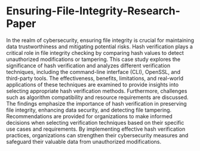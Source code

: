# Ensuring-File-Integrity-Research-Paper
 In the realm of cybersecurity, ensuring file integrity is crucial for maintaining data trustworthiness and mitigating potential risks. Hash verification plays a critical role in file integrity checking by comparing hash values to detect unauthorized modifications or tampering. This case study explores the significance of hash verification and analyzes different verification techniques, including the command-line interface (CLI), OpenSSL, and third-party tools. The effectiveness, benefits, limitations, and real-world applications of these techniques are examined to provide insights into selecting appropriate hash verification methods. Furthermore, challenges such as algorithm compatibility and resource requirements are discussed. The findings emphasize the importance of hash verification in preserving file integrity, enhancing data security, and detecting file tampering. Recommendations are provided for organizations to make informed decisions when selecting verification techniques based on their specific use cases and requirements. By implementing effective hash verification practices, organizations can strengthen their cybersecurity measures and safeguard their valuable data from unauthorized modifications.
